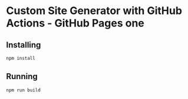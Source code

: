 # Custom Site Generator with GitHub Actions - GitHub Pages one

## Installing

```javascript
npm install
```

## Running

```javascript
npm run build
```
